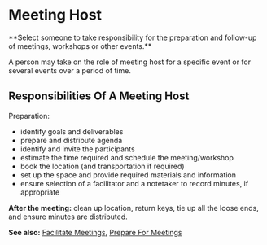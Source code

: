 # Meeting Host

<summary>
**Select someone to take responsibility for the preparation and follow-up of meetings, workshops or other events.**
</summary>

A person may take on the role of meeting host for a specific event or for several events over a period of time.

## Responsibilities Of A Meeting Host

Preparation:

-   identify goals and deliverables
-   prepare and distribute agenda
-   identify and invite the participants
-   estimate the time required and schedule the meeting/workshop
-   book the location (and transportation if required)
-   set up the space and provide required materials and information
-   ensure selection of a facilitator and a notetaker to record minutes, if appropriate

**After the meeting:** clean up location, return keys, tie up all the loose ends, and ensure minutes are distributed.

**See also:** [Facilitate Meetings](section:facilitate-meetings), [Prepare For Meetings](section:prepare-for-meetings)